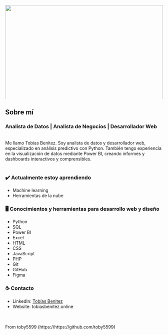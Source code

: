 <img src="https://raw.githubusercontent.com/toby5599/toby5599/main/imágenes/header.png" width="100%" height="300" />

## Sobre mí
### Analista de Datos | Analista de Negocios | Desarrollador Web
<br>
Me llamo Tobías Benítez. Soy analista de datos y desarrollador web, especializado en análisis predictivo con Python. También tengo experiencia en la visualización de datos mediante Power BI, creando informes y dashboards interactivos y comprensibles.
<br>
<br>




### ✔️ Actualmente estoy aprendiendo
- Machine learning
- Herramientas de la nube

### 	🖥️ Conocimientos y herramientas para desarrollo web y diseño
  - Python
  - SQL
  - Power BI
  - Excel
  - HTML
  - CSS
  - JavaScript
  - PHP
  - Git
  - GitHub
  - Figma

### ☕ Contacto
- LinkedIn: <a href = "https://www.linkedin.com/in/tobías-benitez/">Tobías Benitez</a>
- Website: tobiasbenitez.online
<br>
<br>
From toby5599 (https://https://github.com/toby5599)
